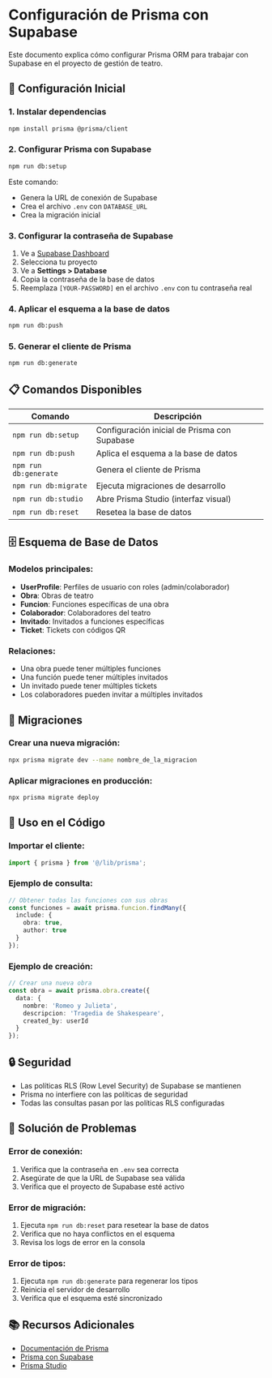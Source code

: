# Configuración de Prisma con Supabase

Este documento explica cómo configurar Prisma ORM para trabajar con Supabase en el proyecto de gestión de teatro.

## 🚀 Configuración Inicial

### 1. Instalar dependencias
```bash
npm install prisma @prisma/client
```

### 2. Configurar Prisma con Supabase
```bash
npm run db:setup
```

Este comando:
- Genera la URL de conexión de Supabase
- Crea el archivo `.env` con `DATABASE_URL`
- Crea la migración inicial

### 3. Configurar la contraseña de Supabase

1. Ve a [Supabase Dashboard](https://supabase.com/dashboard)
2. Selecciona tu proyecto
3. Ve a **Settings > Database**
4. Copia la contraseña de la base de datos
5. Reemplaza `[YOUR-PASSWORD]` en el archivo `.env` con tu contraseña real

### 4. Aplicar el esquema a la base de datos
```bash
npm run db:push
```

### 5. Generar el cliente de Prisma
```bash
npm run db:generate
```

## 📋 Comandos Disponibles

| Comando | Descripción |
|---------|-------------|
| `npm run db:setup` | Configuración inicial de Prisma con Supabase |
| `npm run db:push` | Aplica el esquema a la base de datos |
| `npm run db:generate` | Genera el cliente de Prisma |
| `npm run db:migrate` | Ejecuta migraciones de desarrollo |
| `npm run db:studio` | Abre Prisma Studio (interfaz visual) |
| `npm run db:reset` | Resetea la base de datos |

## 🗄️ Esquema de Base de Datos

### Modelos principales:

- **UserProfile**: Perfiles de usuario con roles (admin/colaborador)
- **Obra**: Obras de teatro
- **Funcion**: Funciones específicas de una obra
- **Colaborador**: Colaboradores del teatro
- **Invitado**: Invitados a funciones específicas
- **Ticket**: Tickets con códigos QR

### Relaciones:
- Una obra puede tener múltiples funciones
- Una función puede tener múltiples invitados
- Un invitado puede tener múltiples tickets
- Los colaboradores pueden invitar a múltiples invitados

## 🔧 Migraciones

### Crear una nueva migración:
```bash
npx prisma migrate dev --name nombre_de_la_migracion
```

### Aplicar migraciones en producción:
```bash
npx prisma migrate deploy
```

## 🎯 Uso en el Código

### Importar el cliente:
```typescript
import { prisma } from '@/lib/prisma';
```

### Ejemplo de consulta:
```typescript
// Obtener todas las funciones con sus obras
const funciones = await prisma.funcion.findMany({
  include: {
    obra: true,
    author: true
  }
});
```

### Ejemplo de creación:
```typescript
// Crear una nueva obra
const obra = await prisma.obra.create({
  data: {
    nombre: 'Romeo y Julieta',
    descripcion: 'Tragedia de Shakespeare',
    created_by: userId
  }
});
```

## 🔒 Seguridad

- Las políticas RLS (Row Level Security) de Supabase se mantienen
- Prisma no interfiere con las políticas de seguridad
- Todas las consultas pasan por las políticas RLS configuradas

## 🐛 Solución de Problemas

### Error de conexión:
1. Verifica que la contraseña en `.env` sea correcta
2. Asegúrate de que la URL de Supabase sea válida
3. Verifica que el proyecto de Supabase esté activo

### Error de migración:
1. Ejecuta `npm run db:reset` para resetear la base de datos
2. Verifica que no haya conflictos en el esquema
3. Revisa los logs de error en la consola

### Error de tipos:
1. Ejecuta `npm run db:generate` para regenerar los tipos
2. Reinicia el servidor de desarrollo
3. Verifica que el esquema esté sincronizado

## 📚 Recursos Adicionales

- [Documentación de Prisma](https://www.prisma.io/docs)
- [Prisma con Supabase](https://www.prisma.io/docs/guides/database/supabase)
- [Prisma Studio](https://www.prisma.io/docs/concepts/tools/prisma-studio) 
